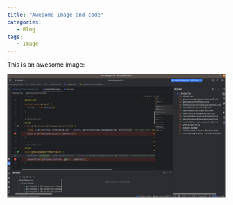 ```yaml
---
title: "Awesome Image and code" 
categories:
   - Blog
tags:
   - Image
---
```


This is an awesome image:

![My image](/assets/posts/images/intellij-screenshot.png)
